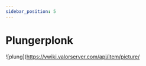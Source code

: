 ```yaml
---
sidebar_position: 5
---
```


# Plungerplonk

![plung](https://vwiki.valorserver.com/api/item/picture/
